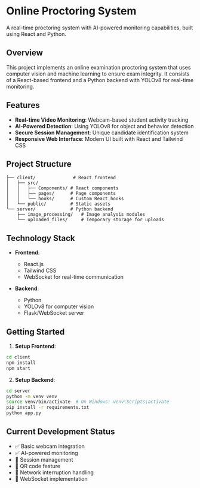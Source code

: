 # Online Proctoring System

A real-time proctoring system with AI-powered monitoring capabilities, built using React and Python.

## Overview

This project implements an online examination proctoring system that uses computer vision and machine learning to ensure exam integrity. It consists of a React-based frontend and a Python backend with YOLOv8 for real-time monitoring.

## Features

- **Real-time Video Monitoring**: Webcam-based student activity tracking
- **AI-Powered Detection**: Using YOLOv8 for object and behavior detection
- **Secure Session Management**: Unique candidate identification system
- **Responsive Web Interface**: Modern UI built with React and Tailwind CSS

## Project Structure

```
├── client/              # React frontend
│   ├── src/            
│   │   ├── Components/ # React components
│   │   ├── pages/      # Page components
│   │   └── hooks/      # Custom React hooks
│   └── public/         # Static assets
└── server/             # Python backend
    ├── image_processing/   # Image analysis modules
    └── uploaded_files/     # Temporary storage for uploads
```

## Technology Stack

- **Frontend**:
  - React.js
  - Tailwind CSS
  - WebSocket for real-time communication

- **Backend**:
  - Python
  - YOLOv8 for computer vision
  - Flask/WebSocket server

## Getting Started

1. **Setup Frontend**:
```sh
cd client
npm install
npm start
```

2. **Setup Backend**:
```sh
cd server
python -m venv venv
source venv/bin/activate  # On Windows: venv\Scripts\activate
pip install -r requirements.txt
python app.py
```

## Current Development Status

- ✅ Basic webcam integration
- ✅ AI-powered monitoring
- 🚧 Session management
- 🚧 QR code feature
- 🚧 Network interruption handling
- 🚧 WebSocket implementation

